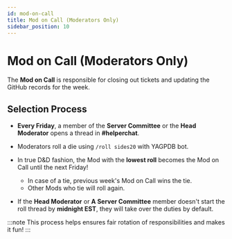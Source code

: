 ```yaml
---
id: mod-on-call
title: Mod on Call (Moderators Only)
sidebar_position: 10
---
```


# Mod on Call (Moderators Only)

The **Mod on Call** is responsible for closing out tickets and updating the GitHub records for the week.

## Selection Process

- **Every Friday**, a member of the **Server Committee** or the **Head Moderator** opens a thread in **#helperchat**.
- Moderators roll a die using `/roll sides20` with YAGPDB bot.
- In true D&D fashion, the Mod with the **lowest roll** becomes the Mod on Call until the next Friday!
  - In case of a tie, previous week's Mod on Call wins the tie.
  - Other Mods who tie will roll again.

- If the **Head Moderator** or **A Server Committee** member doesn't start the roll thread by **midnight EST**, they will take over the duties by default.

:::note
This process helps ensures fair rotation of responsibilities and makes it fun!
:::
